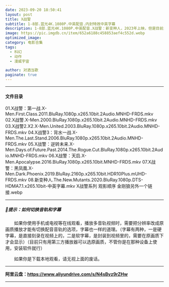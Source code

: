 ```yaml
---
date: 2023-09-20 18:50:41
layout: post
title: X战警
subtitle: 1-8部.蓝光4K.1080P.中英配音.内封特效中英字幕
description: 1-8部.蓝光4K.1080P.中英配音.X战警：新变种人，2023年上映，但是目前还没.出了会同步。一般要等上映结束一两个月....
image: https://pic.imgdb.cn/item/652a6188c458853aef4c552d.webp
optimized_image: 
category: 电影合集
tags:
  - 科幻
  - 动作
  - 漫威宇宙

author: 对酒当歌
paginate: true
---
```


---

#### 文件目录

01.X战警：第一战.X-Men.First.Class.2011.BluRay.1080p.x265.10bit.2Audio.MNHD-FRDS.mkv
02.X战警.X-Men.2000.BluRay.1080p.x265.10bit.2Audio.MNHD-FRDS.mkv
03.X战警2.X2.X-Men.United.2003.BluRay.1080p.x265.10bit.2Audio.MNHD-FRDS.mkv
04.X战警3：背水一战.X-Men.The.Last.Stand.2006.BluRay.1080p.x265.10bit.2Audio.MNHD-FRDS.mkv
05.X战警：逆转未来.X-Men.Days.of.Future.Past.2014.The.Rogue.Cut.BluRay.1080p.x265.10bit.2Audio.MNHD-FRDS.mkv
06.X战警：天启.X-Men.Apocalypse.2016.BluRay.1080p.x265.10bit.MNHD-FRDS.mkv
07.X战警：黑凤凰.X-Men.Dark.Phoenix.2019.BluRay.2160p.x265.10bit.HDR10Plus.mUHD-FRDS.mkv
08.新变种人.The.New.Mutants.2020.BluRay.1080p.DTS-HDMA7.1.x265.10bit-中英字幕.mkv
X战警系列 观影顺序 金刚狼另外一个链接.webp

---

##### 🔔提示：如何切换音轨和字幕

　　如果你使用手机或电视等在线观看，播放多音轨视频时，需要把分辨率改成原画质播放才能有切换配音音轨的选项，字幕也一样的道理。（字幕有两种，一是硬字幕，是直接刻录在视频上的，二是软字幕，是封装到视频里的，需要在原画质下才会显示）（目前只有用第三方播放器可以选原画质，不管你是在那种设备上使用，安装软件就行）

　　如果你是下载本地观看，请无视上面的废话。

---

**阿里云盘：<https://www.aliyundrive.com/s/N4sBvz9rZHw>**

---
